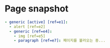 # Page snapshot

```yaml
- generic [active] [ref=e1]:
  - alert [ref=e2]
  - generic [ref=e4]:
    - img [ref=e5]
    - paragraph [ref=e7]: 페이지를 불러오는 중...
```